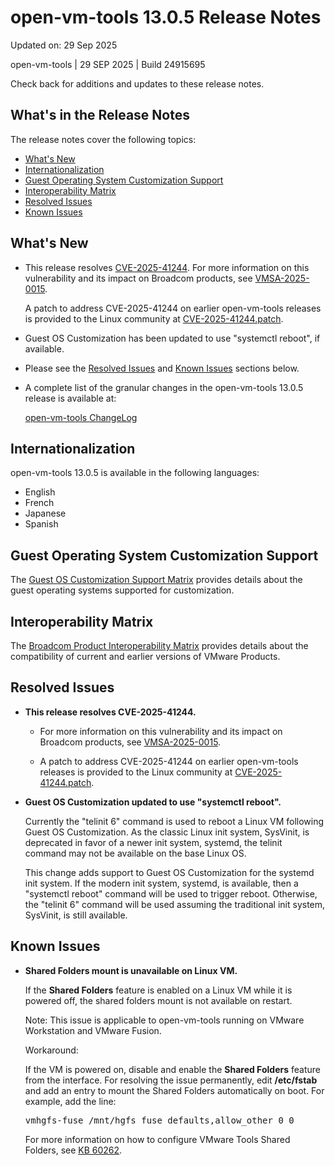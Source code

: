 #                      open-vm-tools 13.0.5 Release Notes

Updated on: 29 Sep 2025

open-vm-tools | 29 SEP 2025 | Build 24915695

Check back for additions and updates to these release notes.

## What's in the Release Notes

The release notes cover the following topics:

* [What's New](#whatsnew) 
* [Internationalization](#i18n) 
* [Guest Operating System Customization Support](#guestop) 
* [Interoperability Matrix](#interop) 
* [Resolved Issues](#resolvedissues) 
* [Known Issues](#knownissues)

## <a id="whatsnew" name="whatsnew"></a>What's New

*   This release resolves [CVE-2025-41244](https://www.cve.org/CVERecord?id=CVE-2025-41244). For more information on this vulnerability and its impact on Broadcom products, see [VMSA-2025-0015](https://support.broadcom.com/web/ecx/support-content-notification/-/external/content/SecurityAdvisories/0/36149).

    A patch to address CVE-2025-41244 on earlier open-vm-tools releases is provided to the Linux community at [CVE-2025-41244.patch](https://github.com/vmware/open-vm-tools/tree/CVE-2025-41244.patch).

*   Guest OS Customization has been updated to use "systemctl reboot", if available.

*   Please see the [Resolved Issues](#resolvedissues) and [Known Issues](#knownissues) sections below.

*   A complete list of the granular changes in the open-vm-tools 13.0.5 release is available at:

    [open-vm-tools ChangeLog](https://github.com/vmware/open-vm-tools/blob/stable-13.0.5/open-vm-tools/ChangeLog)

## <a id="i18n" name="i18n"></a>Internationalization

open-vm-tools 13.0.5 is available in the following languages:

* English
* French
* Japanese
* Spanish

## <a id="guestop" name="guestop"></a>Guest Operating System Customization Support

The [Guest OS Customization Support Matrix](https://compatibilityguide.broadcom.com/search?program=software&persona=live&customization=Guest+Customization&column=osVendors&order=asc) provides details about the guest operating systems supported for customization.


## <a id="interop" name="interop"></a>Interoperability Matrix

The [Broadcom Product Interoperability Matrix](https://interopmatrix.broadcom.com/Interoperability) provides details about the compatibility of current and earlier versions of VMware Products. 

## <a id="resolvedissues" name ="resolvedissues"></a> Resolved Issues

*   **This release resolves CVE-2025-41244.**

    * For more information on this vulnerability and its impact on Broadcom products, see [VMSA-2025-0015](https://support.broadcom.com/web/ecx/support-content-notification/-/external/content/SecurityAdvisories/0/36149).

    * A patch to address CVE-2025-41244 on earlier open-vm-tools releases is provided to the Linux community at [CVE-2025-41244.patch](https://github.com/vmware/open-vm-tools/tree/CVE-2025-41244.patch).

*   **Guest OS Customization updated to use "systemctl reboot".**

    Currently the "telinit 6" command is used to reboot a Linux VM following Guest OS Customization.  As the classic Linux init system, SysVinit, is deprecated in favor of a newer init system, systemd, the telinit command may not be available on the base Linux OS.

    This change adds support to Guest OS Customization for the systemd init system.  If the modern init system, systemd, is available, then a "systemctl reboot" command will be used to trigger reboot.  Otherwise, the "telinit 6" command will be used assuming the traditional init system, SysVinit, is still available.


## <a id="knownissues" name="knownissues"></a>Known Issues

*   **Shared Folders mount is unavailable on Linux VM.**

    If the **Shared Folders** feature is enabled on a Linux VM while it is powered off, the shared folders mount is not available on restart.

    Note: This issue is applicable to open-vm-tools running on VMware Workstation and VMware Fusion.

    Workaround:

    If the VM is powered on, disable and enable the **Shared Folders** feature from the interface. For resolving the issue permanently, edit **/etc/fstab** and add an entry to mount the Shared Folders automatically on boot.  For example, add the line:

    <tt>vmhgfs-fuse   /mnt/hgfs    fuse    defaults,allow_other    0    0</tt>

    For more information on how to configure VMware Tools Shared Folders, see [KB 60262](https://knowledge.broadcom.com/external/article?legacyId=60262).
